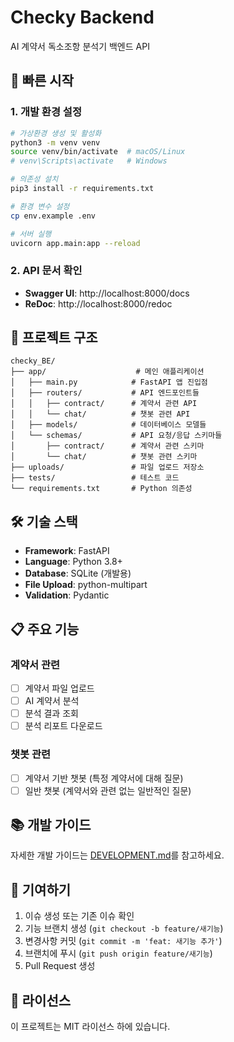 # Checky Backend

AI 계약서 독소조항 분석기 백엔드 API

## 🚀 빠른 시작

### 1. 개발 환경 설정

```bash
# 가상환경 생성 및 활성화
python3 -m venv venv
source venv/bin/activate  # macOS/Linux
# venv\Scripts\activate   # Windows

# 의존성 설치
pip3 install -r requirements.txt

# 환경 변수 설정
cp env.example .env

# 서버 실행
uvicorn app.main:app --reload
```

### 2. API 문서 확인

- **Swagger UI**: http://localhost:8000/docs
- **ReDoc**: http://localhost:8000/redoc

## 📁 프로젝트 구조

```
checky_BE/
├── app/                    # 메인 애플리케이션
│   ├── main.py            # FastAPI 앱 진입점
│   ├── routers/           # API 엔드포인트들
│   │   ├── contract/      # 계약서 관련 API
│   │   └── chat/          # 챗봇 관련 API
│   ├── models/            # 데이터베이스 모델들
│   └── schemas/           # API 요청/응답 스키마들
│       ├── contract/      # 계약서 관련 스키마
│       └── chat/          # 챗봇 관련 스키마
├── uploads/               # 파일 업로드 저장소
├── tests/                 # 테스트 코드
└── requirements.txt       # Python 의존성
```

## 🛠 기술 스택

- **Framework**: FastAPI
- **Language**: Python 3.8+
- **Database**: SQLite (개발용)
- **File Upload**: python-multipart
- **Validation**: Pydantic

## 📋 주요 기능

### 계약서 관련

- [ ] 계약서 파일 업로드
- [ ] AI 계약서 분석
- [ ] 분석 결과 조회
- [ ] 분석 리포트 다운로드

### 챗봇 관련

- [ ] 계약서 기반 챗봇 (특정 계약서에 대해 질문)
- [ ] 일반 챗봇 (계약서와 관련 없는 일반적인 질문)

## 📚 개발 가이드

자세한 개발 가이드는 [DEVELOPMENT.md](./DEVELOPMENT.md)를 참고하세요.

## 🤝 기여하기

1. 이슈 생성 또는 기존 이슈 확인
2. 기능 브랜치 생성 (`git checkout -b feature/새기능`)
3. 변경사항 커밋 (`git commit -m 'feat: 새기능 추가'`)
4. 브랜치에 푸시 (`git push origin feature/새기능`)
5. Pull Request 생성

## 📄 라이선스

이 프로젝트는 MIT 라이선스 하에 있습니다.
